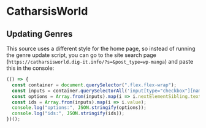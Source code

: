 # CatharsisWorld

## Updating Genres

This source uses a different style for the home page, so instead of running the genre update script, you can go to the site search page (`https://catharsisworld.dig-it.info/?s=&post_type=wp-manga`) and paste this in the console:

```js
(() => {
  const container = document.querySelector(".flex.flex-wrap");
  const inputs = container.querySelectorAll('input[type="checkbox"][name="genre[]"]');
  const options = Array.from(inputs).map(i => i.nextElementSibling.textContent.trim());
  const ids = Array.from(inputs).map(i => i.value);
  console.log("options:", JSON.stringify(options));
  console.log("ids:", JSON.stringify(ids));
})();
```
